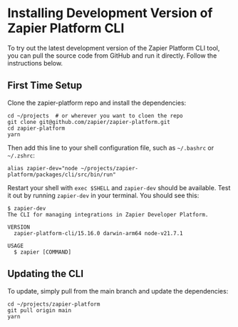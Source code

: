 # Installing Development Version of Zapier Platform CLI

To try out the latest development version of the Zapier Platform CLI tool, you can pull the source code from GitHub and run it directly. Follow the instructions below.

## First Time Setup

Clone the zapier-platform repo and install the dependencies:

```
cd ~/projects  # or wherever you want to cloen the repo
git clone git@github.com/zapier/zapier-platform.git
cd zapier-platform
yarn
```

Then add this line to your shell configuration file, such as `~/.bashrc` or `~/.zshrc`:

```
alias zapier-dev="node ~/projects/zapier-platform/packages/cli/src/bin/run"
```

Restart your shell with `exec $SHELL` and `zapier-dev` should be available. Test it out by running `zapier-dev` in your terminal. You should see this:

```
$ zapier-dev
The CLI for managing integrations in Zapier Developer Platform.

VERSION
  zapier-platform-cli/15.16.0 darwin-arm64 node-v21.7.1

USAGE
  $ zapier [COMMAND]
```

## Updating the CLI

To update, simply pull from the main branch and update the dependencies:

```
cd ~/projects/zapier-platform
git pull origin main
yarn
```
